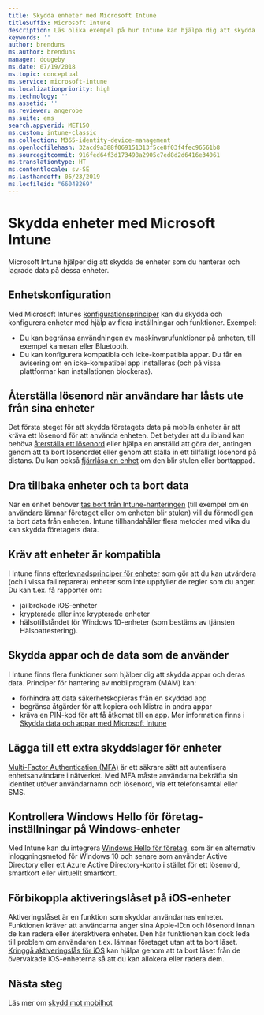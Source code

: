 ```yaml
---
title: Skydda enheter med Microsoft Intune
titleSuffix: Microsoft Intune
description: Läs olika exempel på hur Intune kan hjälpa dig att skydda dina enheter mot obehörig åtkomst och andra hot.
keywords: ''
author: brenduns
ms.author: brenduns
manager: dougeby
ms.date: 07/19/2018
ms.topic: conceptual
ms.service: microsoft-intune
ms.localizationpriority: high
ms.technology: ''
ms.assetid: ''
ms.reviewer: angerobe
ms.suite: ems
search.appverid: MET150
ms.custom: intune-classic
ms.collection: M365-identity-device-management
ms.openlocfilehash: 32acd9a388f069151313f5ce8f03f4fec96561b8
ms.sourcegitcommit: 916fed64f3d173498a2905c7ed8d2d6416e34061
ms.translationtype: HT
ms.contentlocale: sv-SE
ms.lasthandoff: 05/23/2019
ms.locfileid: "66048269"
---
```

# <a name="protect-devices-with-microsoft-intune"></a>Skydda enheter med Microsoft Intune

Microsoft Intune hjälper dig att skydda de enheter som du hanterar och lagrade data på dessa enheter.

## <a name="device-configuration"></a>Enhetskonfiguration
Med Microsoft Intunes [konfigurationsprinciper](device-profiles.md) kan du skydda och konfigurera enheter med hjälp av flera inställningar och funktioner. Exempel:
- Du kan begränsa användningen av maskinvarufunktioner på enheten, till exempel kameran eller Bluetooth.
- Du kan konfigurera kompatibla och icke-kompatibla appar. Du får en avisering om en icke-kompatibel app installeras (och på vissa plattformar kan installationen blockeras).

## <a name="reset-passcodes-when-users-are-locked-out-of-their-devices"></a>Återställa lösenord när användare har låsts ute från sina enheter
Det första steget för att skydda företagets data på mobila enheter är att kräva ett lösenord för att använda enheten. Det betyder att du ibland kan behöva [återställa ett lösenord](device-passcode-reset.md) eller hjälpa en anställd att göra det, antingen genom att ta bort lösenordet eller genom att ställa in ett tillfälligt lösenord på distans. Du kan också [fjärrlåsa en enhet](device-remote-lock.md) om den blir stulen eller borttappad.

## <a name="retire-devices-and-remove-data"></a>Dra tillbaka enheter och ta bort data
När en enhet behöver [tas bort från Intune-hanteringen](devices-wipe.md) (till exempel om en användare lämnar företaget eller om enheten blir stulen) vill du förmodligen ta bort data från enheten. Intune tillhandahåller flera metoder med vilka du kan skydda företagets data.

## <a name="require-devices-to-be-compliant"></a>Kräv att enheter är kompatibla
I Intune finns [efterlevnadsprinciper för enheter](device-compliance-get-started.md) som gör att du kan utvärdera (och i vissa fall reparera) enheter som inte uppfyller de regler som du anger. Du kan t.ex. få rapporter om:
- jailbrokade iOS-enheter
- krypterade eller inte krypterade enheter
- hälsotillståndet för Windows 10-enheter (som bestäms av tjänsten Hälsoattestering).

## <a name="protect-apps-and-the-data-they-use"></a>Skydda appar och de data som de använder
I Intune finns flera funktioner som hjälper dig att skydda appar och deras data. Principer för hantering av mobilprogram (MAM) kan:
- förhindra att data säkerhetskopieras från en skyddad app
- begränsa åtgärder för att kopiera och klistra in andra appar
- kräva en PIN-kod för att få åtkomst till en app. Mer information finns i [Skydda data och appar med Microsoft Intune](app-protection-policy.md)

## <a name="add-an-additional-layer-of-protection-to-devices"></a>Lägga till ett extra skyddslager för enheter
[Multi-Factor Authentication (MFA)](multi-factor-authentication.md) är ett säkrare sätt att autentisera enhetsanvändare i nätverket.  Med MFA måste användarna bekräfta sin identitet utöver användarnamn och lösenord, via ett telefonsamtal eller SMS.

## <a name="control-windows-hello-for-business-settings-on-windows-devices"></a>Kontrollera Windows Hello för företag-inställningar på Windows-enheter
Med Intune kan du integrera [Windows Hello för företag](windows-hello.md), som är en alternativ inloggningsmetod för Windows 10 och senare som använder Active Directory eller ett Azure Active Directory-konto i stället för ett lösenord, smartkort eller virtuellt smartkort.

## <a name="bypass-activation-lock-on-ios-devices"></a>Förbikoppla aktiveringslåset på iOS-enheter
Aktiveringslåset är en funktion som skyddar användarnas enheter. Funktionen kräver att användarna anger sina Apple-ID:n och lösenord innan de kan radera eller återaktivera enheter. Den här funktionen kan dock leda till problem om användaren t.ex. lämnar företaget utan att ta bort låset. [Kringgå aktiveringslås för iOS]( device-activation-lock-bypass.md) kan hjälpa genom att ta bort låset från de övervakade iOS-enheterna så att du kan allokera eller radera dem.

## <a name="next-steps"></a>Nästa steg

Läs mer om [skydd mot mobilhot](mobile-threat-defense.md)



